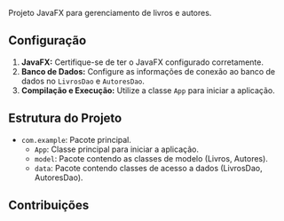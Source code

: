 Projeto JavaFX para gerenciamento de livros e autores.

## Configuração

1. **JavaFX:** Certifique-se de ter o JavaFX configurado corretamente.
2. **Banco de Dados:** Configure as informações de conexão ao banco de dados no `LivrosDao` e `AutoresDao`.
3. **Compilação e Execução:** Utilize a classe `App` para iniciar a aplicação.

## Estrutura do Projeto

- `com.example`: Pacote principal.
  - `App`: Classe principal para iniciar a aplicação.
  - `model`: Pacote contendo as classes de modelo (Livros, Autores).
  - `data`: Pacote contendo classes de acesso a dados (LivrosDao, AutoresDao).

## Contribuições
